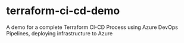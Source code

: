 # terraform-ci-cd-demo
A demo for a complete Terraform CI-CD Process using Azure DevOps Pipelines, deploying infrastructure to Azure
